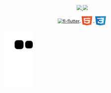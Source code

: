 
<div align="center">
  <a href="https://github.com/flapoitia">
  <img height="180em" src="https://github-readme-stats.vercel.app/api?username=flapoitia&show_icons=true&theme=dracula&include_all_commits=true&count_private=true"/>
  <img height="180em" src="https://github-readme-stats.vercel.app/api/top-langs/?username=flapoitia&layout=compact&langs_count=7&theme=dracula"/>
    <div style="display: inline_block "><br>
  <img align="center" alt="fl-flutter" height="30" width="40" src="https://raw.githubusercontent.com/devicons/devicon/2ae2a900d2f041da66e950e4d48052658d850630/icons/flutter/flutter-original.svg>
  <img align="center" alt="fl-Ts" height="30" width="40" src="https://raw.githubusercontent.com/devicons/devicon/master/icons/typescript/typescript-plain.svg">

  <img align="center" alt="fl-HTML" height="30" width="40" src="https://raw.githubusercontent.com/devicons/devicon/master/icons/html5/html5-original.svg">
  <img align="center" alt="fl-CSS" height="30" width="40" src="https://raw.githubusercontent.com/devicons/devicon/master/icons/css3/css3-original.svg">
  </div>
</div>
    
 ![Snake animation](https://github.com/flapoitia/flapoitia/blob/output/github-contribution-grid-snake.svg)
